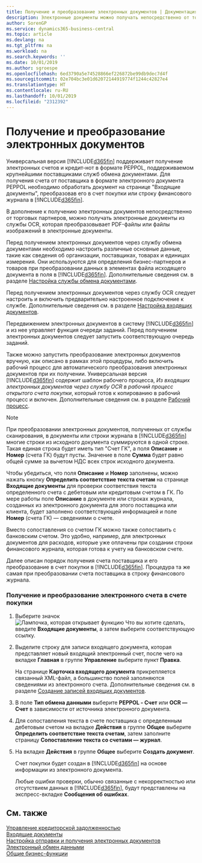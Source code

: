 ```yaml
---
title: Получение и преобразование электронных документов | Документация Майкрософт
description: Электронные документы можно получать непосредственно от торговых партнеров или из службы OCR.
author: SorenGP
ms.service: dynamics365-business-central
ms.topic: article
ms.devlang: na
ms.tgt_pltfrm: na
ms.workload: na
ms.search.keywords: ''
ms.date: 10/01/2019
ms.author: sgroespe
ms.openlocfilehash: 6ed3790a5e74528866ef226872be99db9dec7d4f
ms.sourcegitcommit: 02e704bc3e01d62072144919774f1244c42827e4
ms.translationtype: HT
ms.contentlocale: ru-RU
ms.lasthandoff: 10/01/2019
ms.locfileid: "2312392"
---
```

# <a name="receive-and-convert-electronic-documents"></a>Получение и преобразование электронных документов
Универсальная версия [!INCLUDE[d365fin](includes/d365fin_md.md)] поддерживает получение электронных счетов и кредит-нот в формате PEPPOL, поддерживаемом крупнейшими поставщиками служб обмена документами. Для получения счета от поставщика в формате электронного документа PEPPOL необходимо обработать документ на странице "Входящие документы", преобразовав его в счет покупки или строку финансового журнала в [!INCLUDE[d365fin](includes/d365fin_md.md)].

 В дополнение к получению электронных документов непосредственно от торговых партнеров, можно получать электронные документы из службы OCR, которая преобразовывает PDF-файлы или файлы изображений в электронные документы.  

 Перед получением электронных документов через службу обмена документами необходимо настроить различные основные данные, такие как сведения об организации, поставщиках, товарах и единицах измерения. Они используются для определения бизнес-партнеров и товаров при преобразовании данных в элементах файла исходящего документа в поля в [!INCLUDE[d365fin](includes/d365fin_md.md)]. Дополнительные сведения см. в разделе [Настройка службы обмена документами](across-how-to-set-up-a-document-exchange-service.md).  

 Перед получением электронных документов через службу OCR следует настроить и включить предварительно настроенное подключение к службе. Дополнительные сведения см. в разделе [Настройка входящих документов](across-how-setup-income-documents.md).  

 Передвижением электронных документов в систему [!INCLUDE[d365fin](includes/d365fin_md.md)] и из нее управляет функция очереди заданий. Перед получением электронных документов следует запустить соответствующую очередь заданий.  

 Также можно запустить преобразование электронных документов вручную, как описано в рамках этой процедуры, либо включить рабочий процесс для автоматического преобразования электронных документов при их получении. Универсальная версия [!INCLUDE[d365fin](includes/d365fin_md.md)] содержит шаблон рабочего процесса, *Из входящих электронных документов через службу OCR в рабочий процесс открытого счета покупки*, который готов к копированию в рабочий процесс и включен. Дополнительные сведения см. в разделе [Рабочий процесс](across-workflow.md).  

> [!NOTE]  
>  При преобразовании электронных документов, полученных от службы сканирования, в документы или строки журнала в [!INCLUDE[d365fin](includes/d365fin_md.md)] многие строки из исходного документа суммируются в одной строке. Такая единая строка будет иметь тип "Счет ГК", а поля **Описание** и **Номер** (счета ГК) будут пусты. Значение в поле **Сумма** будет равно общей сумме за вычетом НДС всех строк исходного документа.  
>   
>  Чтобы убедиться, что поля **Описание** и **Номер** заполнены, можно нажать кнопку **Определить соответствие текста счетам** на странице **Входящие документы** для проверки соответствия текста определенного счета с дебетовым или кредитовым счетом в ГК. По мере работы поле **Описание** в документе или строках журнала, созданных из электронного документа для этого поставщика или клиента, будет заполнено соответствующей информацией и поле **Номер** (счета ГК) — сведениями о счете.  
>   
>  Вместо сопоставления со счетом ГК можно также сопоставить с банковским счетом. Это удобно, например, для электронных документов для расходов, которые уже оплачены при создании строки финансового журнала, которая готова к учету на банковском счете.  

 Далее описан порядок получения счета поставщика и его преобразование в счет покупки в [!INCLUDE[d365fin](includes/d365fin_md.md)]. Процедура та же самая при преобразовании счета поставщика в строку финансового журнала.  

### <a name="to-receive-and-convert-an-electronic-invoice-to-a-purchase-invoice"></a>Получение и преобразование электронного счета в счете покупки  

1.  Выберите значок ![Лампочка, которая открывает функцию Что вы хотите сделать](media/ui-search/search_small.png "Что вы хотите сделать"), введите **Входящие документы**, а затем выберите соответствующую ссылку.  

2.  Выделите строку для записи входящего документа, которая представляет новый входящий электронный счет, после чего на вкладке **Главная** в группе **Управление** выберите пункт **Правка**.  

     На странице **Карточка входящего документа** прикрепляется связанный XML-файл, а большинство полей заполняются сведениями из электронного счета. Дополнительные сведения см. в разделе [Создание записей входящих документов](across-how-create-income-document-records.md).  

3.  В поле **Тип обмена данными** выберите **PEPPOL - Счет** или **OCR — Счет** в зависимости от источника электронного документа.  

4.  Для сопоставления текста в счете поставщика с определенным дебетовым счетом на вкладке **Действия** в группе **Общее** выберите **Определить соответствие текста счетам**, затем заполните страницу **Сопоставление текста со счетами — журнал**.  

5.  На вкладке **Действия** в группе **Общее** выберите **Создать документ**.  

     Счет покупки будет создан в [!INCLUDE[d365fin](includes/d365fin_md.md)] на основе информации из электронного документа.  

     Любые ошибки проверки, обычно связанные с некорректностью или отсутствием данных в [!INCLUDE[d365fin](includes/d365fin_md.md)], будут представлены на экспресс-вкладке **Сообщения об ошибках**.  

## <a name="see-also"></a>См. также  
[Управление кредиторской задолженностью](payables-manage-payables.md)  
[Входящие документы](across-income-documents.md)  
[Настройка отправки и получения электронных документов](across-how-to-set-up-electronic-document-sending-and-receiving.md)  
[Электронный обмен данными](across-data-exchange.md)   
[Общие бизнес-функции](ui-across-business-areas.md)  
